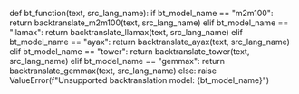 def bt_function(text, src_lang_name):
    if bt_model_name == "m2m100":
        return backtranslate_m2m100(text, src_lang_name)
    elif bt_model_name == "llamax":
        return backtranslate_llamax(text, src_lang_name)
    elif bt_model_name == "ayax":
        return backtranslate_ayax(text, src_lang_name)
    elif bt_model_name == "tower":
        return backtranslate_tower(text, src_lang_name)
    elif bt_model_name == "gemmax":
        return backtranslate_gemmax(text, src_lang_name)
    else:
        raise ValueError(f"Unsupported backtranslation model: {bt_model_name}")
